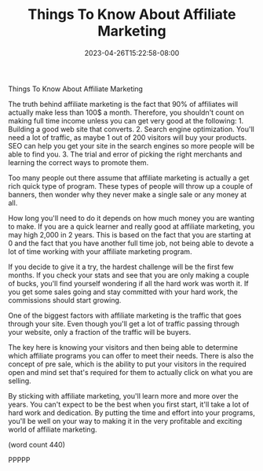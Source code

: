 ﻿---
title: "Things To Know About Affiliate Marketing"
date: 2023-04-26T15:22:58-08:00
description: "Affiliate Marketing On The Internet Tips for Web Success"
featured_image: "/images/Affiliate Marketing On The Internet.jpg"
tags: ["Affiliate Marketing On The Internet"]
---

Things To Know About Affiliate Marketing

The truth behind affiliate marketing is the fact that
90% of affiliates will actually make less than 100$
a month.  Therefore, you shouldn't count on making
full time income unless you can get very good at the
following:
	1.  Building a good web site that converts.
	2.  Search engine optimization.  You'll need a
lot of traffic, as maybe 1 out of 200 visitors will
buy your products.  SEO can help you get your site 
in the search engines so more people will be able to
find you.
	3.  The trial and error of picking the right
merchants and learning the correct ways to promote
them.

Too many people out there assume that affiliate
marketing is actually a get rich quick type of 
program.  These types of people will throw up a 
couple of banners, then wonder why they never make
a single sale or any money at all.

How long you'll need to do it depends on how much
money you are wanting to make.  If you are a quick
learner and really good at affiliate marketing, you
may high 2,000 in 2 years.  This is based on the 
fact that you are starting at 0 and the fact that
you have another full time job, not being able to
devote a lot of time working with your affiliate 
marketing program.

If you decide to give it a try, the hardest challenge
will be the first few months.  If you check your
stats and see that you are only making a couple of
bucks, you'll find yourself wondering if all the
hard work was worth it.  If you get some sales
going and stay committed with your hard work, the
commissions should start growing.

One of the biggest factors with affiliate marketing
is the traffic that goes through your site.  Even
though you'll get a lot of traffic passing through
your website, only a fraction of the traffic will
be buyers.

The key here is knowing your visitors and then 
being able to determine which affiliate programs 
you can offer to meet their needs.  There is also
the concept of pre sale, which is the ability
to put your visitors in the required open and 
mind set that's required for them to actually click
on what you are selling.

By sticking with affiliate marketing, you'll learn
more and more over the years.  You can't expect to
be the best when you first start, it'll take a lot
of hard work and dedication.  By putting the time
and effort into your programs, you'll be well on 
your way to making it in the very profitable and
exciting world of affiliate marketing.

(word count 440)

PPPPP
